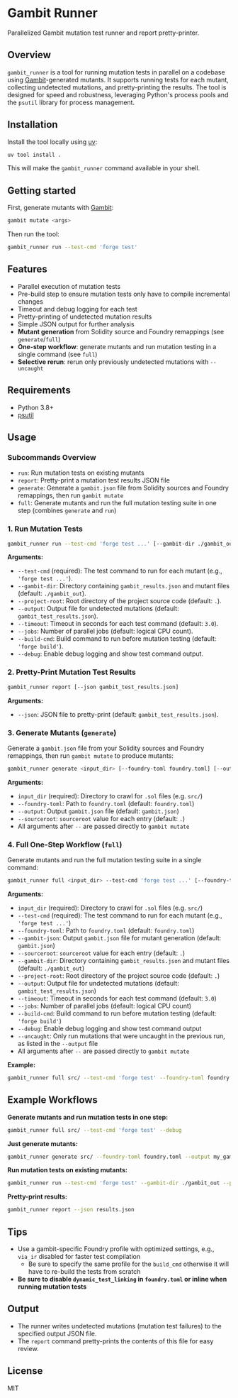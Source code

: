 # Gambit Runner

Parallelized Gambit mutation test runner and report pretty-printer.

## Overview

`gambit_runner` is a tool for running mutation tests in parallel on a codebase using [Gambit](https://github.com/Certora/gambit)-generated mutants. It supports running tests for each mutant, collecting undetected mutations, and pretty-printing the results. The tool is designed for speed and robustness, leveraging Python's process pools and the `psutil` library for process management.

## Installation

Install the tool locally using [uv](https://github.com/astral-sh/uv):

```sh
uv tool install .
```

This will make the `gambit_runner` command available in your shell.

## Getting started

First, generate mutants with [Gambit](https://github.com/Certora/gambit):

```sh
gambit mutate <args>
```

Then run the tool:

```sh
gambit_runner run --test-cmd 'forge test'
```

## Features

-   Parallel execution of mutation tests
-   Pre-build step to ensure mutation tests only have to compile incremental changes
-   Timeout and debug logging for each test
-   Pretty-printing of undetected mutation results
-   Simple JSON output for further analysis
-   **Mutant generation** from Solidity source and Foundry remappings (see `generate`/`full`)
-   **One-step workflow**: generate mutants and run mutation testing in a single command (see `full`)
-   **Selective rerun**: rerun only previously undetected mutations with `--uncaught`

## Requirements

-   Python 3.8+
-   [psutil](https://pypi.org/project/psutil/)

## Usage

### Subcommands Overview

-   `run`: Run mutation tests on existing mutants
-   `report`: Pretty-print a mutation test results JSON file
-   `generate`: Generate a `gambit.json` file from Solidity sources and Foundry remappings, then run `gambit mutate`
-   `full`: Generate mutants and run the full mutation testing suite in one step (combines `generate` and `run`)

### 1. Run Mutation Tests

```sh
gambit_runner run --test-cmd 'forge test ...' [--gambit-dir ./gambit_out] [--project-root .] [--output gambit_test_results.json] [--timeout 3.0] [--jobs N] [--build-cmd 'forge build'] [--debug]
```

**Arguments:**

-   `--test-cmd` (required): The test command to run for each mutant (e.g., `'forge test ...'`).
-   `--gambit-dir`: Directory containing `gambit_results.json` and mutant files (default: `./gambit_out`).
-   `--project-root`: Root directory of the project source code (default: `.`).
-   `--output`: Output file for undetected mutations (default: `gambit_test_results.json`).
-   `--timeout`: Timeout in seconds for each test command (default: `3.0`).
-   `--jobs`: Number of parallel jobs (default: logical CPU count).
-   `--build-cmd`: Build command to run before mutation testing (default: `'forge build'`).
-   `--debug`: Enable debug logging and show test command output.

### 2. Pretty-Print Mutation Test Results

```sh
gambit_runner report [--json gambit_test_results.json]
```

**Arguments:**

-   `--json`: JSON file to pretty-print (default: `gambit_test_results.json`).

### 3. Generate Mutants (`generate`)

Generate a `gambit.json` file from your Solidity sources and Foundry remappings, then run `gambit mutate` to produce mutants:

```sh
gambit_runner generate <input_dir> [--foundry-toml foundry.toml] [--output gambit.json] [--sourceroot .] [-- <extra gambit mutate args>]
```

**Arguments:**

-   `input_dir` (required): Directory to crawl for `.sol` files (e.g. `src/`)
-   `--foundry-toml`: Path to `foundry.toml` (default: `foundry.toml`)
-   `--output`: Output `gambit.json` file (default: `gambit.json`)
-   `--sourceroot`: `sourceroot` value for each entry (default: `.`)
-   All arguments after `--` are passed directly to `gambit mutate`

### 4. Full One-Step Workflow (`full`)

Generate mutants and run the full mutation testing suite in a single command:

```sh
gambit_runner full <input_dir> --test-cmd 'forge test ...' [--foundry-toml foundry.toml] [--gambit-json gambit.json] [--sourceroot .] [--gambit-dir ./gambit_out] [--project-root .] [--output gambit_test_results.json] [--timeout 3.0] [--jobs N] [--build-cmd 'forge build'] [--debug] [--uncaught] [-- <extra gambit mutate args>]
```

**Arguments:**

-   `input_dir` (required): Directory to crawl for `.sol` files (e.g. `src/`)
-   `--test-cmd` (required): The test command to run for each mutant (e.g., `'forge test ...'`)
-   `--foundry-toml`: Path to `foundry.toml` (default: `foundry.toml`)
-   `--gambit-json`: Output `gambit.json` file for mutant generation (default: `gambit.json`)
-   `--sourceroot`: `sourceroot` value for each entry (default: `.`)
-   `--gambit-dir`: Directory containing `gambit_results.json` and mutant files (default: `./gambit_out`)
-   `--project-root`: Root directory of the project source code (default: `.`)
-   `--output`: Output file for undetected mutations (default: `gambit_test_results.json`)
-   `--timeout`: Timeout in seconds for each test command (default: `3.0`)
-   `--jobs`: Number of parallel jobs (default: logical CPU count)
-   `--build-cmd`: Build command to run before mutation testing (default: `'forge build'`)
-   `--debug`: Enable debug logging and show test command output
-   `--uncaught`: Only run mutations that were uncaught in the previous run, as listed in the `--output` file
-   All arguments after `--` are passed directly to `gambit mutate`

**Example:**

```sh
gambit_runner full src/ --test-cmd 'forge test' --foundry-toml foundry.toml --gambit-json gambit.json --gambit-dir ./gambit_out --project-root . --output results.json --timeout 5 --jobs 4 --build-cmd 'forge build' --debug -- --mutate-all
```

## Example Workflows

**Generate mutants and run mutation tests in one step:**

```sh
gambit_runner full src/ --test-cmd 'forge test' --debug
```

**Just generate mutants:**

```sh
gambit_runner generate src/ --foundry-toml foundry.toml --output my_gambit.json -- --mutate-all
```

**Run mutation tests on existing mutants:**

```sh
gambit_runner run --test-cmd 'forge test' --gambit-dir ./gambit_out --project-root . --output results.json --timeout 5 --jobs 4 --build-cmd 'forge build' --debug
```

**Pretty-print results:**

```sh
gambit_runner report --json results.json
```

## Tips

-   Use a gambit-specific Foundry profile with optimized settings, e.g., `via_ir` disabled for faster test compilation
    -   Be sure to specify the same profile for the `build_cmd` otherwise it will have to re-build the tests from scratch
-   **Be sure to disable `dynamic_test_linking` in `foundry.toml` or inline when running mutation tests**

## Output

-   The runner writes undetected mutations (mutation test failures) to the specified output JSON file.
-   The `report` command pretty-prints the contents of this file for easy review.

## License

MIT
